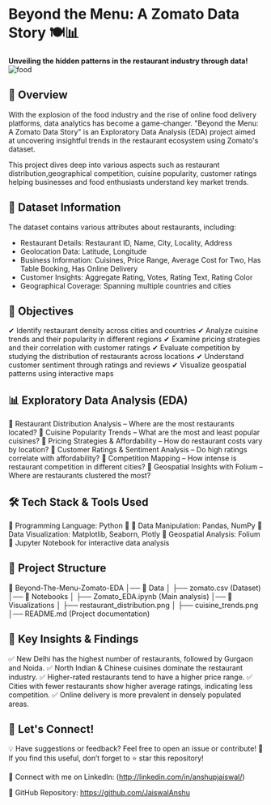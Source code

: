 # Beyond the Menu: A Zomato Data Story 🍽️📊
**Unveiling the hidden patterns in the restaurant industry through data!**
![food](https://github.com/user-attachments/assets/52994167-fa1d-4c46-ab7a-5cfc6ed383b0)


## 📌 Overview
With the explosion of the food industry and the rise of online food delivery platforms, data analytics has become a game-changer. "Beyond the Menu: A Zomato Data Story" is an Exploratory Data Analysis (EDA) project aimed at uncovering insightful trends in the restaurant ecosystem using Zomato's dataset.

This project dives deep into various aspects such as restaurant distribution,geographical competition, cuisine popularity, customer ratings helping businesses and food enthusiasts understand key market trends.


## 📂 Dataset Information
The dataset contains various attributes about restaurants, including:

- Restaurant Details: Restaurant ID, Name, City, Locality, Address
- Geolocation Data: Latitude, Longitude
- Business Information: Cuisines, Price Range, Average Cost for Two, Has Table Booking, Has Online Delivery
- Customer Insights: Aggregate Rating, Votes, Rating Text, Rating Color
- Geographical Coverage: Spanning multiple countries and cities


## 🎯 Objectives
✔ Identify restaurant density across cities and countries
✔ Analyze cuisine trends and their popularity in different regions
✔ Examine pricing strategies and their correlation with customer ratings
✔ Evaluate competition by studying the distribution of restaurants across locations
✔ Understand customer sentiment through ratings and reviews
✔ Visualize geospatial patterns using interactive maps


## 📊 Exploratory Data Analysis (EDA)
🔹 Restaurant Distribution Analysis – Where are the most restaurants located?
🔹 Cuisine Popularity Trends – What are the most and least popular cuisines?
🔹 Pricing Strategies & Affordability – How do restaurant costs vary by location?
🔹 Customer Ratings & Sentiment Analysis – Do high ratings correlate with affordability?
🔹 Competition Mapping – How intense is restaurant competition in different cities?
🔹 Geospatial Insights with Folium – Where are restaurants clustered the most?


## 🛠️ Tech Stack & Tools Used
📌 Programming Language: Python 🐍
📌 Data Manipulation: Pandas, NumPy
📌 Data Visualization: Matplotlib, Seaborn, Plotly
📌 Geospatial Analysis: Folium
📌 Jupyter Notebook for interactive data analysis


## 📁 Project Structure
📂 Beyond-The-Menu-Zomato-EDA
│── 📁 Data
│   ├── zomato.csv (Dataset)
│── 📁 Notebooks
│   ├── Zomato_EDA.ipynb (Main analysis)
│── 📁 Visualizations
│   ├── restaurant_distribution.png
│   ├── cuisine_trends.png
│── README.md (Project documentation)


## 🔮 Key Insights & Findings
✅ New Delhi has the highest number of restaurants, followed by Gurgaon and Noida.
✅ North Indian & Chinese cuisines dominate the restaurant industry.
✅ Higher-rated restaurants tend to have a higher price range.
✅ Cities with fewer restaurants show higher average ratings, indicating less competition.
✅ Online delivery is more prevalent in densely populated areas.


## 🤝 Let's Connect!
💡 Have suggestions or feedback? Feel free to open an issue or contribute!
🚀 If you find this useful, don’t forget to ⭐ star this repository!

📢 Connect with me on LinkedIn: (http://linkedin.com/in/anshupjaiswal/)

🔗 GitHub Repository: https://github.com/JaiswalAnshu

